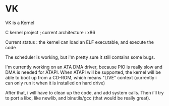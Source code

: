 # VK
VK is a Kernel

C kernel project ; current architecture : x86

Current status : the kernel can load an ELF executable, and execute the code

The scheduler is working, but i'm pretty sure it still contains some bugs.

I'm currently working on an ATA DMA driver, because PIO is really slow and DMA is needed for ATAPI. When ATAPI will be supported, the kernel will be able to boot up from a CD-ROM, which means "LIVE" context (currently i can only run it when it is installed on hard drive)

After that, i will have to clean up the code, and add system calls.
Then i'll try to port a libc, like newlib, and binutils/gcc (that would be really great).
